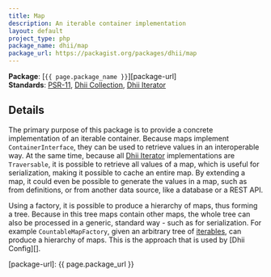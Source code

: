 ```yaml
---
title: Map
description: An iterable container implementation
layout: default
project_type: php
package_name: dhii/map
package_url: https://packagist.org/packages/dhii/map
---
```


**Package**: [`{{ page.package_name }}`][package-url]  
**Standards**: [PSR-11][], [Dhii Collection][], [Dhii Iterator][]

## Details
The primary purpose of this package is to provide a concrete implementation of an iterable container. Because maps implement `ContainerInterface`, they can be used to retrieve values in an interoperable way. At the same time, because all [Dhii Iterator][] implementations are `Traversable`, it is possible to retrieve all values of a map, which is useful for serialization, making it possible to cache an entire map. By extending a map, it could even be possible to generate the values in a map, such as from definitions, or from another data source, like a database or a REST API.

Using a factory, it is possible to produce a hierarchy of maps, thus forming a tree. Because in this tree maps contain other maps, the whole tree can also be processed in a generic, standard way - such as for serialization. For example `CountableMapFactory`, given an arbitrary tree of [iterables][iterable], can produce a hierarchy of maps. This is the approach that is used by [Dhii Config][].

[PSR-11]:                       https://github.com/php-fig/fig-standards/blob/master/accepted/PSR-11-container.md
[Dhii Collection]:              https://github.com/Dhii/collections-interface
[Dhii Iterator]:                https://packagist.org/packages/dhii/iterator-interface
[iterable]:                     https://github.com/Dhii/normalization-helper-base/blob/develop/src/NormalizeIterableCapableTrait.php
[package-url]:                  {{ page.package_url }}
